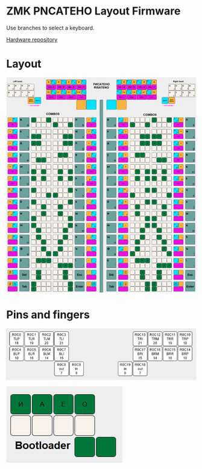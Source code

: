 # ZMK PNCATEHO Layout Firmware

Use branches to select a keyboard.

[Hardware repository](https://github.com/aroum/PNCATEHO)

# Layout

![PNCATEHO_dual_KLE](pics/PNCATEHO_dual_KLE.png)

# Pins and fingers

![pin_fingers_layout](pics/pin_fingers_layout.png)

![bootloader](pics/bootloader.png)

